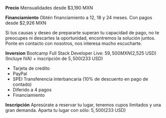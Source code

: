 __Precio__
Mensualidades desde $3,190 MXN

__Financiamiento__
Obtén financiamiento a 12, 18 y 24 meses. Con pagos desde $2,926 MXN

Si tus causas y deseo de prepararte superan tu capacidad de pago, no te preocupes ni descartes la oportunidad, encontremos la solución juntos. Ponte en contacto con nosotros, nos interesa mucho escucharte.

__Inversion__
Bootcamp Full Stack Developer Live: $59,500 MXN ($2,525 USD) (Incluye IVA) + inscripción de $5,500 ($233 USD)
- Tarjeta de credito
- PayPal
- SPEI Transferencia interbancaria (10% de descuento en pago de contado)
- Diferido a 4 pagos
- Financiamiento

__Inscripción__
Apresúrate a reservar tu lugar, tenemos cupos limitados y una gran demanda. 
Aparta tu lugar con sólo: $5,500 ($233 USD)
